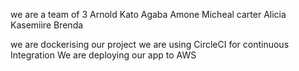 we are a team of 3 
Arnold Kato Agaba
Amone Micheal carter
Alicia Kasemiire Brenda

we are dockerising our project 
we are using CircleCI for continuous Integration
We are deploying our app to AWS